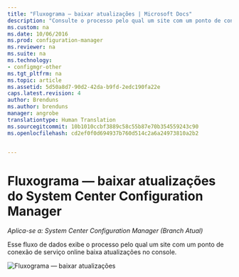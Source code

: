 ```yaml
---
title: "Fluxograma — baixar atualizações | Microsoft Docs"
description: "Consulte o processo pelo qual um site com um ponto de conexão de serviço online baixa atualizações no console."
ms.custom: na
ms.date: 10/06/2016
ms.prod: configuration-manager
ms.reviewer: na
ms.suite: na
ms.technology:
- configmgr-other
ms.tgt_pltfrm: na
ms.topic: article
ms.assetid: 5d50a8d7-90d2-42da-b9fd-2edc190fa22e
caps.latest.revision: 4
author: Brenduns
ms.author: brenduns
manager: angrobe
translationtype: Human Translation
ms.sourcegitcommit: 10b1010ccbf3889c58c55b87e70b354559243c90
ms.openlocfilehash: cd2ef0f0d694937b760d514c2a6a24973810a2b2


---
```

# <a name="flowchart---download-updates-for-system-center-configuration-manager"></a>Fluxograma — baixar atualizações do System Center Configuration Manager

*Aplica-se a: System Center Configuration Manager (Branch Atual)*

Esse fluxo de dados exibe o processo pelo qual um site com um ponto de conexão de serviço online baixa atualizações no console.  

 ![Fluxograma — baixar atualizações](media/Flowchart---Download-updates.png)  



<!--HONumber=Dec16_HO3-->


